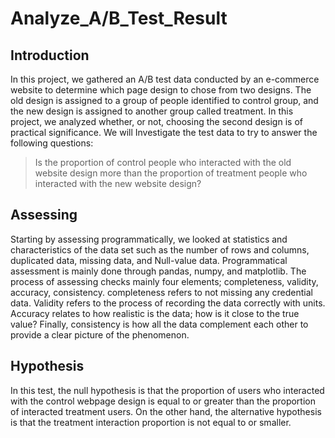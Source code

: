 # Analyze_A/B_Test_Result

## Introduction
In this project, we gathered an A/B test data conducted by an e-commerce website to determine which page design to chose from two designs. The old design is assigned to a group of people identified to control group, and the new design is assigned to another group called treatment. In this project, we analyzed whether, or not, choosing the second design is of practical significance.
We will Investigate the test data to try to answer the following questions:

> Is the proportion of control people who interacted with the old website design more than the proportion of treatment people who interacted with the new website design?

## Assessing
Starting by assessing programmatically, we looked at statistics and characteristics of the data set such as the number
of rows and columns, duplicated data, missing data, and Null-value data. Programmatical assessment is mainly done through pandas, numpy, and matplotlib. The process of assessing checks mainly four elements; completeness, validity, accuracy, consistency. completeness refers to not missing any credential data. Validity refers to the process of recording the data correctly with units. Accuracy relates to how realistic is the data; how is it close to the true value? Finally, consistency is how all the data complement each other to provide a clear picture of the phenomenon. 

## Hypothesis
In this test, the null hypothesis is that the proportion of users who interacted with the control webpage design is equal to or greater than the proportion of interacted treatment users. On the other hand, the alternative hypothesis is that the treatment interaction proportion is not equal to or smaller.
